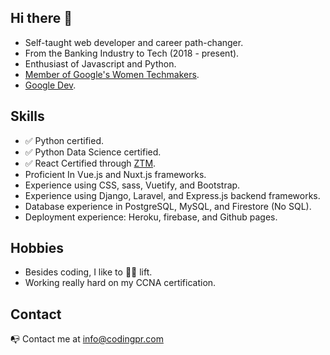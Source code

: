 ## Hi there 👋

- Self-taught web developer and career path-changer.
- From the Banking Industry to Tech (2018 - present). 
- Enthusiast of Javascript and Python. 
- [Member of Google's Women Techmakers](https://developers.google.com/profile/badges/community/wtm/member).
- [Google Dev](https://developers.google.com/profile/u/denisse-ab).

## Skills
- :white_check_mark: Python certified.
- :white_check_mark: Python Data Science certified.
- :white_check_mark: React Certified through
 [ZTM](https://github.com/zero-to-mastery).
- Proficient In Vue.js and Nuxt.js frameworks.
- Experience using CSS, sass, Vuetify, and Bootstrap.
- Experience using Django, Laravel, and Express.js backend frameworks.
- Database experience in PostgreSQL, MySQL, and Firestore (No SQL).
- Deployment experience: Heroku, firebase, and Github pages.

## Hobbies
- Besides coding, I like to :weight_lifting_woman: lift.
- Working really hard on my CCNA certification.

## Contact
:mailbox_with_no_mail: Contact me at info@codingpr.com
